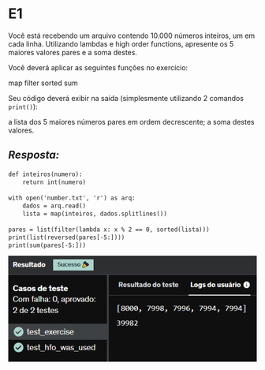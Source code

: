 # E1
Você está recebendo um arquivo contendo 10.000 números inteiros, um em cada linha. Utilizando lambdas e high order functions, apresente os 5 maiores valores pares e a soma destes.

Você deverá aplicar as seguintes funções no exercício:

map
filter
sorted
sum

Seu código deverá exibir na saída (simplesmente utilizando 2 comandos `print()`):

a lista dos 5 maiores números pares em ordem decrescente;
a soma destes valores.

## *Resposta:*
```
def inteiros(numero):
    return int(numero)

with open('number.txt', 'r') as arq:
    dados = arq.read()
    lista = map(inteiros, dados.splitlines())
    
pares = list(filter(lambda x: x % 2 == 0, sorted(lista)))
print(list(reversed(pares[-5:])))
print(sum(pares[-5:]))
```
![E1](../../Evidencia/Exercicio_de_programacao/Exercicio_1.png)